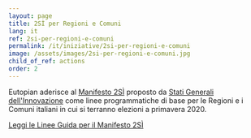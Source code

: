 ```yaml
---
layout: page
title: 2SÌ per Regioni e Comuni
lang: it
ref: 2si-per-regioni-e-comuni
permalink: /it/iniziative/2si-per-regioni-e-comuni
image: /assets/images/2si-per-regioni-e-comuni.jpg
child_of_ref: actions
order: 2
---
```


Eutopian aderisce al [Manifesto 2SÌ](https://www.statigeneralinnovazione.it/online/appuntamento-per-il-19-febbraio-2020-2si-per-regioni-e-comuni/) proposto da [Stati Generali dell'Innovazione](https://www.statigeneralinnovazione.it/) come linee programmatiche di base per le Regioni e i Comuni italiani in cui si terranno elezioni a primavera 2020.

[Leggi le Linee Guida per il Manifesto 2SÌ](https://www.statigeneralinnovazione.it/online/wp-content/uploads/2020/02/Linee_Guida_per_il_Manifesto_2Si.pdf)
